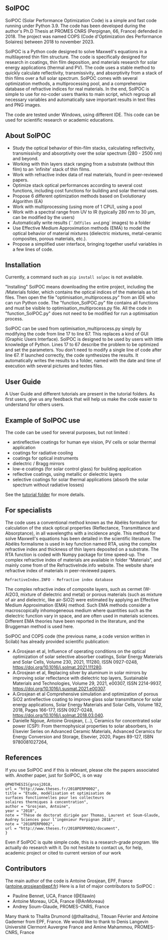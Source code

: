 ## SolPOC
SolPOC (Solar Performance Optimization Code) is a simple and fast code running under Python 3.9. The code has been developed during the author's Ph.D Thesis at PROMES CNRS (Perpignan, 66, France) defended in 2018. The project was named COPS (Code d'Optimization des Performance Solaires) between 2018 to november 2023. 

SolPOC is a Python code designed to solve Maxwell's equations in a multilayered thin film structure.
The code is specifically designed for research in coatings, thin film deposition, and materials research for solar energy applications (thermal and PV).
The code uses a stable method to quickly calculate reflectivity, transmissivity, and absorptivity from a stack of thin films over a full solar spectrum. SolPOC comes with several optimization methods, a multiprocessing pool, and a comprehensive database of refractive indices for real materials.
In the end, SolPOC is simple to use for no-coder users thanks to main script, which regroup all necessary variables and automatically save important results in text files and PNG images.

The code are tested under Windows, using different IDE. 
This code can be used for scientific research or academic educations. 

## About SolPOC
- Study the optical behavior of thin-film stacks, calculating reflectivity, transmissivity and absorptivity over the solar spectrum (280 - 2500 nm) and beyond.
- Working with thin layers stack ranging from a substrate (without thin film) to an 'infinite' stack of thin films. 
- Work with refractive index data of real materials, found in peer-reviewed papers.  
- Optimize stack optical performances according to several cost functions, including cost functions for building and solar thermal uses. 
- Propose 6 different optimization methods based on Evolutionary Algorithm (EA) 
- Work with multiprocessing (using more of 1 CPU), using a pool
- Work with a spectral range from UV to IR (typically 280 nm to 30 µm, can be modified by the users) 
- Automatically write results (``.txt` files and `.png` images) to a folder 
- Use Effective Medium Approximation methods (EMA) to model the optical behavior of material mixtures (dielectric mixtures, metal-ceramic composites, porous materials, etc.). 
- Propose a simplified user interface, bringing together useful variables in a few lines of code.

## Installation

Currently, a command such as `pip install solpoc` is not available. 

"Installing" SolPOC means downloading the entire project, including the /Materials folder, which contains the optical indices of the materials as txt files. Then open the file "optimisation_multiprocess.py" from an IDE who can run Python code. The "function_SolPOC.py" file contains all functions and must be visible to optimisation_multiprocess.py file. All the code in "function_SolPOC.py" does not need to be modified for run a optimisation process. 

SolPOC can be used from optimisation_multiprocess.py simply by modifying the code from line 17 to line 67. This replaces a kind of GUI (Graphic Users Interface). SolPOC is designed to be used by users with little knowledge of Python. Lines 17 to 67 describe the problem to be optimized and set the parameters. You don't need to modify a single line of code after line 67. If launched correctly, the code synthesizes the results. It automatically writes the results to a folder, named with the date and time of execution with several pictures and textes files. 

## User Guide

A User Guide and different tutorials are present in the tutorial folders. As first users, give us any feedback that will help us make the code easier to understand for others users. 

## Example of SolPOC use

The code can be used for several purposes, but not limited : 
- antireflective coatings for human eye vision, PV cells or solar thermal application
- coatings for radiative cooling
- coatings for optical instruments
- dielectric / Bragg mirrors
- low-e coatings (for solar control glass) for building application 
- reflective coatings, using metallic or dielectric layers
- selective coatings for solar thermal applications (absorb the solar spectrum without radiative losses) 

See the [tutorial folder](./JupyterNotebook/) for more details. 

## For specialists

The code uses a conventional method known as the Abélès formalism for calculation of the stack optical properties (Reflectance, Transmittance and Absorptance), in all wavelengths with a incidence angle. This method for solve Maxwell's equations has been detailed in the scientific literature. The Abélès formalisme is used in key function named RTA, using the complex refractive index and thickness of thin layers deposited on a substrate. The RTA function is coded with Numpy package for time speed-up. The complex refractive index of materials are available in folder “Materials”, and mainly come from of the RefractiveInde.info website. The website share refractive index of materials in peer-reviewed papers. 

```
RefractiveIndex.INFO - Refractive index database
```
The complex refractive index of composite layers, such as cermet (W-Al2O3, mixture of dielectric and metal) or porous materials (such as mixture of air and dielectric, like air-SiO2) were estimated by applying an Effective Medium Approximation (EMA) method. Such EMA methods consider a macroscopically inhomogeneous medium where quantities such as the dielectric function vary in space, and are often used in materials sciences. Different EMA theories have been reported in the literature, and the Bruggeman method is used here. 

SolPOC and COPS code (the previous name, a code version written in Scilab) has already provided scientific publication: 
- A.Grosjean et al, Influence of operating conditions on the optical optimization of solar selective absorber coatings, Solar Energy Materials and Solar Cells, Volume 230, 2021, 111280, ISSN 0927-0248, https://doi.org/10.1016/j.solmat.2021.111280.
- A.Grosjean et al, Replacing silver by aluminum in solar mirrors by improving solar reflectance with dielectric top layers, Sustainable Materials and Technologies, Volume 29, 2021, e00307, ISSN 2214-9937, https://doi.org/10.1016/j.susmat.2021.e00307.
- A.Grosjean et al Comprehensive simulation and optimization of porous SiO2 antireflective coating to improve glass solar transmittance for solar energy applications, Solar Energy Materials and Solar Cells, Volume 182, 2018, Pages 166-177, ISSN 0927-0248, https://doi.org/10.1016/j.solmat.2018.03.040.
- Danielle Ngoue, Antoine Grosjean, (...), Ceramics for concentrated solar power (CSP): From thermophysical properties to solar absorbers, In Elsevier Series on Advanced Ceramic Materials, Advanced Ceramics for Energy Conversion and Storage, Elsevier, 2020, Pages 89-127, ISBN 9780081027264,

## References
If you use SolPOC and if this is relevant, please cite the papers associated with. Another paper, just for SolPOC, is on way

```
@PHDTHESIS{grosj2018,
url = "http://www.theses.fr/2018PERP0002",
title = "Etude, modélisation et optimisation de surfaces fonctionnelles pour les collecteurs solaires thermiques à concentration",
author = "Grosjean, Antoine",
year = "2018",
note = "Thèse de doctorat dirigée par Thomas, Laurent et Soum-Glaude, Audrey Sciences pour l’ingénieur Perpignan 2018",
note = "2018PERP0002",
url = "http://www.theses.fr/2018PERP0002/document",
}
```
Even if SolPOC is quite simple code, this is a research-grade program. We actually do research with it. Do not hesitate to contact us, for help, academic project or cited to current version of our work

## Contributors
The main author of the code is Antoine Grosjean, EPF, France (antoine.grosjean@epf.fr) 
Here is a list of major contributors to SolPOC : 
* Pauline Bennet, UCA, France (@Ellawin)
* Antoine Moreau, UCA, France  (@AnMoreau)
* Andrey Soum-Glaude, PROMES-CNRS, France
  
Many thank to Thalita Drumond (@thalitadru), Titouan Février and Antoine Gademer from EPF, France. 
We would like to thank to Denis Langevin Université Clermont Auvergne France and Amine Mahammou, PROMES-CNRS, France
